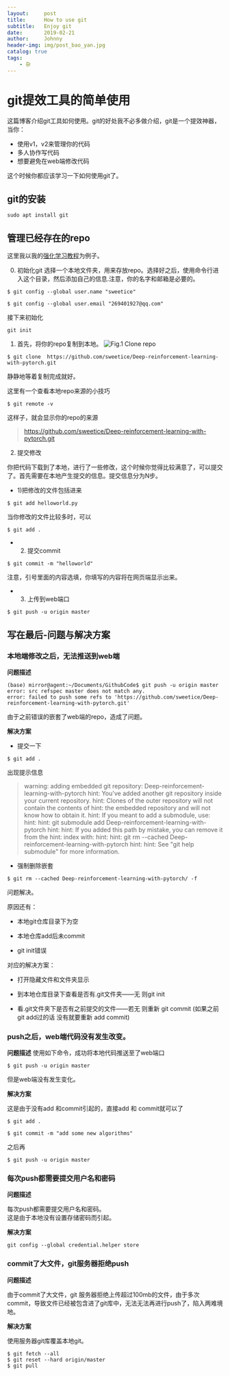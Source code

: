 ```yaml
---
layout:     post
title:      How to use git 
subtitle:   Enjoy git 
date:       2019-02-21
author:     Johnny
header-img: img/post_bao_yan.jpg
catalog: true
tags:
    - 杂
---
```



# git提效工具的简单使用

这篇博客介绍git工具如何使用。git的好处我不必多做介绍，git是一个提效神器，当你：

- 使用v1，v2来管理你的代码
- 多人协作写代码
- 想要避免在web端修改代码

这个时候你都应该学习一下如何使用git了。

## git的安装

```
sudo apt install git

```

## 管理已经存在的repo

这里我以我的[强化学习教程](https://github.com/sweetice/Deep-reinforcement-learning-with-pytorch)为例子。

0. 初始化git
选择一个本地文件夹，用来存放repo。选择好之后，使用命令行进入这个目录，然后添加自己的信息.注意，你的名字和邮箱是必要的。

```
$ git config --global user.name "sweetice"
```

```
$ git config --global user.email "269401927@qq.com"
```

接下来初始化

```
git init
```

1. 首先，将你的repo复制到本地。
![Fig.1 Clone repo](https://github.com/sweetice/sweetice.github.io/blob/master/figures/clone_repo.png)

```
$ git clone  https://github.com/sweetice/Deep-reinforcement-learning-with-pytorch.git
```

静静地等着复制完成就好。

这里有一个查看本地repo来源的小技巧

```
$ git remote -v
```

这样子，就会显示你的repo的来源

> https://github.com/sweetice/Deep-reinforcement-learning-with-pytorch.git

2. 提交修改

你把代码下载到了本地，进行了一些修改，这个时候你觉得比较满意了，可以提交了。首先需要在本地产生提交的信息。提交信息分为N步。

- 1)把修改的文件包括进来
```
$ git add helloworld.py
```

当你修改的文件比较多时，可以
```
$ git add .
```

- 2) 提交commit

```
$ git commit -m "helloworld"
```

注意，引号里面的内容选填，你填写的内容将在网页端显示出来。

- 3) 上传到web端口

```
$ git push -u origin master
```



## 写在最后-问题与解决方案

### 本地端修改之后，无法推送到web端

**问题描述**
```
(base) mirror@agent:~/Documents/GithubCode$ git push -u origin master
error: src refspec master does not match any.
error: failed to push some refs to 'https://github.com/sweetice/Deep-reinforcement-learning-with-pytorch.git'
```

由于之前错误的嵌套了web端的repo，造成了问题。

**解决方案**

- 提交一下

```
$ git add .
```

出现提示信息

>warning: adding embedded git repository: Deep-reinforcement-learning-with-pytorch
hint: You've added another git repository inside your current repository.
hint: Clones of the outer repository will not contain the contents of
hint: the embedded repository and will not know how to obtain it.
hint: If you meant to add a submodule, use:
hint: 
hint: 	git submodule add <url> Deep-reinforcement-learning-with-pytorch
hint: 
hint: If you added this path by mistake, you can remove it from the
hint: index with:
hint: 
hint: 	git rm --cached Deep-reinforcement-learning-with-pytorch
hint: 
hint: See "git help submodule" for more information.


-  强制删除嵌套

```
$ git rm --cached Deep-reinforcement-learning-with-pytorch/ -f
```

问题解决。

原因还有：

- 本地git仓库目录下为空

- 本地仓库add后未commit

- git init错误

对应的解决方案：

- 打开隐藏文件和文件夹显示

- 到本地仓库目录下查看是否有.git文件夹——无 则git init

- 看.git文件夹下是否有之前提交的文件——若无 则重新 git commit (如果之前git add过的话 没有就要重新 add commit)

### push之后，web端代码没有发生改变。

**问题描述**
使用如下命令，成功将本地代码推送至了web端口

```
$ git push -u origin master
```

但是web端没有发生变化。

**解决方案**

这是由于没有add 和commit引起的，直接add 和 commit就可以了

```
$ git add .
```

```
$ git commit -m "add some new algorithms"
```

之后再
```
$ git push -u origin master
```

### 每次push都需要提交用户名和密码

**问题描述**

每次push都需要提交用户名和密码。  
这是由于本地没有设置存储密码而引起。  

**解决方案**

```
git config --global credential.helper store
```


### commit了大文件，git服务器拒绝push

**问题描述**

由于commit了大文件，git 服务器拒绝上传超过100mb的文件，由于多次commit，导致文件已经被包含进了git库中，无法无法再进行push了，陷入两难境地。


**解决方案**

使用服务器git库覆盖本地git。

```
$ git fetch --all
$ git reset --hard origin/master 
$ git pull
```
